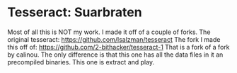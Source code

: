 # Tesseract: Suarbraten

Most of all this is NOT my work.  I made it off of a couple of forks.
The original tesseract: https://github.com/lsalzman/tesseract
The fork I made this off of: https://github.com/2-bithacker/tesseract-1
That is a fork of a fork by calinou.  The only difference is that this one has all the data files in it an precompiled binaries.  This one is extract and play.
